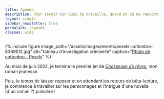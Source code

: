 ```yaml
---
title: Agenda
description: Pour savoir sur quoi je travaille, quand et où me rencontrer (événements, dédicaces...) Voici mon agenda !
layout: single
sidebar_newsletter: true
permalink: /agenda
classes: wide
---
```


{% include figure image_path="/assets/images/events/pexels-cottonbro-8369512.jpg" alt="tableau d'investigation criminelle" caption="[Photo de cottonbro - Pexels](https://www.pexels.com/photo/city-landscape-man-people-8369512/)" %}

Au mois de juin 2022, je termine le premier jet de [*Chasseuse de rêves*](/publications/projets-en-cours/#chasseuse-de-r%C3%AAves-titre-provisoire), mon roman jeunesse.

Puis, le temps de laisser reposer et en attendant les retours de bêta-lecture, je commence à travailler sur les personnages et l'intrigue d'une novella (d'un roman&nbsp;?) policière&nbsp;!

